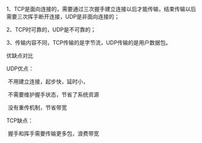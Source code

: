 1、TCP是面向连接的，需要通过三次握手建立连接以后才能传输，结束传输以后需要三次挥手断开连接，UDP是非面向连接的；

2、TCP时可靠的，UDP是不可靠的；

3、传输内容不同，TCP传输的是字节流，UDP传输的是用户数据包。



优缺点对比

UDP优点：

​            不用建立连接，起步快，延时小，

​            不需要维护握手状态，节省了系统资源

​            没有重传机制，节省带宽

TCP缺点：

​             握手和挥手需要传输更多包，浪费带宽

​          



